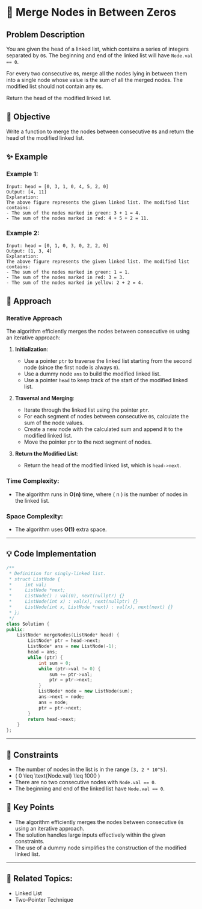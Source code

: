 # 🔗 **Merge Nodes in Between Zeros**

## Problem Description

You are given the head of a linked list, which contains a series of integers separated by `0`s. The beginning and end of the linked list will have `Node.val == 0`.

For every two consecutive `0`s, merge all the nodes lying in between them into a single node whose value is the sum of all the merged nodes. The modified list should not contain any `0`s.

Return the head of the modified linked list.

## 🎯 **Objective**

Write a function to merge the nodes between consecutive `0`s and return the head of the modified linked list.

## ✨ **Example**

### Example 1:
```plaintext
Input: head = [0, 3, 1, 0, 4, 5, 2, 0]
Output: [4, 11]
Explanation:
The above figure represents the given linked list. The modified list contains:
- The sum of the nodes marked in green: 3 + 1 = 4.
- The sum of the nodes marked in red: 4 + 5 + 2 = 11.
```

### Example 2:
```plaintext
Input: head = [0, 1, 0, 3, 0, 2, 2, 0]
Output: [1, 3, 4]
Explanation:
The above figure represents the given linked list. The modified list contains:
- The sum of the nodes marked in green: 1 = 1.
- The sum of the nodes marked in red: 3 = 3.
- The sum of the nodes marked in yellow: 2 + 2 = 4.
```

## 🚀 **Approach**

### **Iterative Approach**

The algorithm efficiently merges the nodes between consecutive `0`s using an iterative approach:

1. **Initialization**:
   - Use a pointer `ptr` to traverse the linked list starting from the second node (since the first node is always `0`).
   - Use a dummy node `ans` to build the modified linked list.
   - Use a pointer `head` to keep track of the start of the modified linked list.

2. **Traversal and Merging**:
   - Iterate through the linked list using the pointer `ptr`.
   - For each segment of nodes between consecutive `0`s, calculate the sum of the node values.
   - Create a new node with the calculated sum and append it to the modified linked list.
   - Move the pointer `ptr` to the next segment of nodes.

3. **Return the Modified List**:
   - Return the head of the modified linked list, which is `head->next`.

### **Time Complexity**:
- The algorithm runs in **O(n)** time, where \( n \) is the number of nodes in the linked list.

### **Space Complexity**:
- The algorithm uses **O(1)** extra space.

---

## 💡 **Code Implementation**

```cpp
/**
 * Definition for singly-linked list.
 * struct ListNode {
 *     int val;
 *     ListNode *next;
 *     ListNode() : val(0), next(nullptr) {}
 *     ListNode(int x) : val(x), next(nullptr) {}
 *     ListNode(int x, ListNode *next) : val(x), next(next) {}
 * };
 */
class Solution {
public:
    ListNode* mergeNodes(ListNode* head) {
        ListNode* ptr = head->next;
        ListNode* ans = new ListNode(-1);
        head = ans;
        while (ptr) {
            int sum = 0;
            while (ptr->val != 0) {
                sum += ptr->val;
                ptr = ptr->next;
            }
            ListNode* node = new ListNode(sum);
            ans->next = node;
            ans = node;
            ptr = ptr->next;
        }
        return head->next;
    }
};
```

---

## 🔧 **Constraints**

- The number of nodes in the list is in the range `[3, 2 * 10^5]`.
- \( 0 \leq \text{Node.val} \leq 1000 \)
- There are no two consecutive nodes with `Node.val == 0`.
- The beginning and end of the linked list have `Node.val == 0`.

## 🌟 **Key Points**

- The algorithm efficiently merges the nodes between consecutive `0`s using an iterative approach.
- The solution handles large inputs effectively within the given constraints.
- The use of a dummy node simplifies the construction of the modified linked list.

---

## 🔗 **Related Topics**:
- Linked List
- Two-Pointer Technique